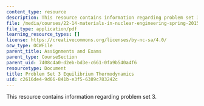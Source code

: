 ```yaml
---
content_type: resource
description: This resource contains information regarding problem set 3.
file: /media/courses/22-14-materials-in-nuclear-engineering-spring-2015/c2616de49d66841be3f56389c783242c_MIT22_14S15_Pset3.pdf
file_type: application/pdf
learning_resource_types: []
license: https://creativecommons.org/licenses/by-nc-sa/4.0/
ocw_type: OCWFile
parent_title: Assignments and Exams
parent_type: CourseSection
parent_uid: 7408c4a0-d2eb-bd3e-c661-0fa9b540a4f6
resourcetype: Document
title: Problem Set 3 Equilibrium Thermodynamics
uid: c2616de4-9d66-841b-e3f5-6389c783242c
---
```

This resource contains information regarding problem set 3.